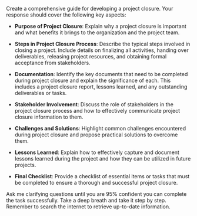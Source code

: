 Create a comprehensive guide for developing a project closure. Your response should cover the following key aspects:

- **Purpose of Project Closure**: Explain why a project closure is important and what benefits it brings to the organization and the project team.
  
- **Steps in Project Closure Process**: Describe the typical steps involved in closing a project. Include details on finalizing all activities, handing over deliverables, releasing project resources, and obtaining formal acceptance from stakeholders.
  
- **Documentation**: Identify the key documents that need to be completed during project closure and explain the significance of each. This includes a project closure report, lessons learned, and any outstanding deliverables or tasks.
  
- **Stakeholder Involvement**: Discuss the role of stakeholders in the project closure process and how to effectively communicate project closure information to them.
  
- **Challenges and Solutions**: Highlight common challenges encountered during project closure and propose practical solutions to overcome them.
  
- **Lessons Learned**: Explain how to effectively capture and document lessons learned during the project and how they can be utilized in future projects.
  
- **Final Checklist**: Provide a checklist of essential items or tasks that must be completed to ensure a thorough and successful project closure.

Ask me clarifying questions until you are 95% confident you can complete the task successfully. Take a deep breath and take it step by step. Remember to search the internet to retrieve up-to-date information.